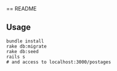 == README

## Usage

```
bundle install
rake db:migrate
rake db:seed
rails s
# and access to localhost:3000/postages
```

